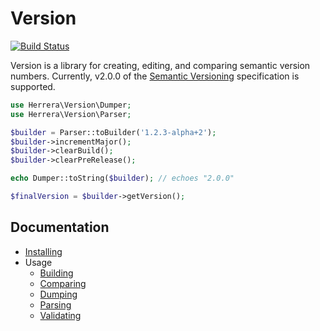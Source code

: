 Version
=======

[![Build Status]](http://travis-ci.org/herrera-io/php-version)

Version is a library for creating, editing, and comparing semantic version
numbers. Currently, v2.0.0 of the [Semantic Versioning][] specification
is supported.

```php
use Herrera\Version\Dumper;
use Herrera\Version\Parser;

$builder = Parser::toBuilder('1.2.3-alpha+2');
$builder->incrementMajor();
$builder->clearBuild();
$builder->clearPreRelease();

echo Dumper::toString($builder); // echoes "2.0.0"

$finalVersion = $builder->getVersion();
```

Documentation
-------------

- [Installing][]
- Usage
    - [Building][]
    - [Comparing][]
    - [Dumping][]
    - [Parsing][]
    - [Validating][]

[Build Status]: https://secure.travis-ci.org/herrera-io/php-version.png?branch=master
[Semantic Versioning]: http://semver.org/spec/v2.0.0.html
[Installing]: doc/00-Installing.md
[Building]: doc/01-Building.md
[Comparing]: doc/02-Comparing.md
[Dumping]: doc/03-Dumping.md
[Parsing]: doc/04-Parsing.md
[Validating]: doc/05-Validating.md
